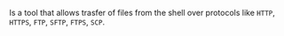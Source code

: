 Is a tool that allows trasfer of files from the shell over protocols like `HTTP`, `HTTPS`, `FTP`, `SFTP`, `FTPS`, `SCP`.